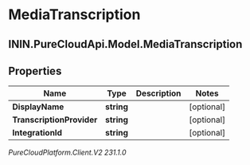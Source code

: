 # MediaTranscription

## ININ.PureCloudApi.Model.MediaTranscription

## Properties

|Name | Type | Description | Notes|
|------------ | ------------- | ------------- | -------------|
| **DisplayName** | **string** |  | [optional] |
| **TranscriptionProvider** | **string** |  | [optional] |
| **IntegrationId** | **string** |  | [optional] |



_PureCloudPlatform.Client.V2 231.1.0_
